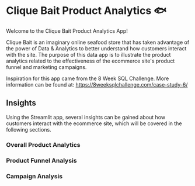 # Clique Bait Product Analytics 🐟

Welcome to the Clique Bait Product Analytics App!

Clique Bait is an imaginary online seafood store that has taken advantage of the power of Data & Analytics to better understand how customers interact with the site. The purpose of this data app is to illustrate the product analytics related to the effectiveness of the ecommerce site's product funnel and marketing campaigns.

Inspiration for this app came from the 8 Week SQL Challenge. More information can be found at: https://8weeksqlchallenge.com/case-study-6/

## Insights

Using the Streamlit app, several insights can be gained about how customers interact with the ecommerce site, which will be covered in the following sections.

### Overall Product Analytics

### Product Funnel Analysis

### Campaign Analysis